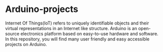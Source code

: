 # Arduino-projects
Internet Of Things(IoT) refers to uniquely identifiable objects and their virtual representations in an Internet like structure. 
Arduino is an open-source electronics platform based on easy-to-use hardware and software.
In this repository, you will find many user friendly and easy accessible projects on Arduino.  
